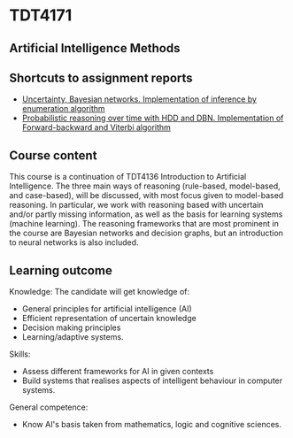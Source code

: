 # TDT4171

## Artificial Intelligence Methods

## Shortcuts to assignment reports
* [Uncertainty, Bayesian networks. Implementation of inference by enumeration algorithm](https://github.com/Eliassg/TDT4171/blob/main/assignment_1/TDT4171_Assignment_1_report_eliassg.pdf)
* [Probabilistic reasoning over time with HDD and DBN. Implementation of Forward-backward and Viterbi algorithm](https://github.com/Eliassg/TDT4171/blob/main/assignment_2/TDT4171_Assignment_2_eliassg.pdf)

## Course content
This course is a continuation of TDT4136 Introduction to Artificial Intelligence. The three main ways of reasoning (rule-based, model-based, and case-based), will be discussed, with most focus given to model-based reasoning. In particular, we work with reasoning based with uncertain and/or partly missing information, as well as the basis for learning systems (machine learning). The reasoning frameworks that are most prominent in the course are Bayesian networks and decision graphs, but an introduction to neural networks is also included.

## Learning outcome
Knowledge:
The candidate will get knowledge of: 
- General principles for artificial intelligence (AI)
- Efficient representation of uncertain knowledge
- Decision making principles
- Learning/adaptive systems.

Skills:
- Assess different frameworks for AI in given contexts
- Build systems that realises aspects of intelligent behaviour in computer systems.

General competence: 
- Know AI's basis taken from mathematics, logic and cognitive sciences.

